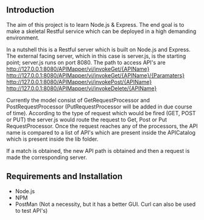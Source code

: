 Introduction
------------

The aim of this project is to learn Node.js & Express. The end goal is to make a skeletal Restful service which can be deployed in a high demanding environment.

In a nutshell this is a Restful server which is built on Node.js and Express. The external facing server, which in this case is server.js, is the starting point; server.js runs on port 8080. The path to access API's are
  http://127.0.0.1:8080/APIMapper/vi/invokeGet/{APIName}
  http://127.0.0.1:8080/APIMapper/vi/invokeGet/{APIName}/{Paramaters}
  http://127.0.0.1:8080/APIMapper/vi/invokePost/{APIName}
  http://127.0.0.1:8080/APIMapper/vi/invokeDelete/{APIName}

Currently the model consist of GetRequestProcessor and PostRequestProcessor (PutRequestProcessor will be added in due course of time). According to the type of request which would be fired (GET, POST or PUT) the server.js would route the request to Get, Post or Put RequestProcessor. Once the request reaches any of the processors, the API name is compared to a list of API's which are present inside the APICatalog which is present inside the lib folder.

If a match is obtained, the new API path is obtained and then a request is made the corresponding server.

Requirements and Installation
-----------------------------
* Node.js
* NPM
* PostMan (Not a necessity, but it has a better GUI. Curl can also be used to test API's)
